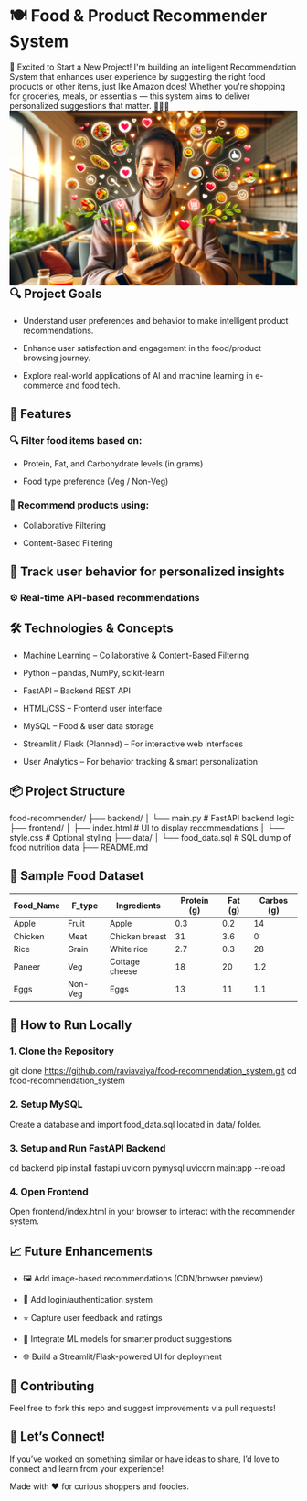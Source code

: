 # 🍽️ Food & Product Recommender System

🚀 Excited to Start a New Project!
I'm building an intelligent Recommendation System that enhances user experience by suggesting the right food products or other items, just like Amazon does! Whether you're shopping for groceries, meals, or essentials — this system aims to deliver personalized suggestions that matter. 🍱🛒✨
<img align="right" alt="Recommender System" width="600" src="https://github.com/raviavaiya/Recommendation-System/blob/main/static/Food-Recommendation-System.png">

## 🔍 Project Goals

- Understand user preferences and behavior to make intelligent product recommendations.

- Enhance user satisfaction and engagement in the food/product browsing journey.

- Explore real-world applications of AI and machine learning in e-commerce and food tech.


## 🚀 Features

### 🔍 Filter food items based on:

- Protein, Fat, and Carbohydrate levels (in grams)

- Food type preference (Veg / Non-Veg)

### 🤖 Recommend products using:

- Collaborative Filtering

- Content-Based Filtering

## 🧠 Track user behavior for personalized insights

### ⚙️ Real-time API-based recommendations

## 🛠️ Technologies & Concepts

- Machine Learning – Collaborative & Content-Based Filtering

- Python – pandas, NumPy, scikit-learn

- FastAPI – Backend REST API

- HTML/CSS – Frontend user interface

- MySQL – Food & user data storage

- Streamlit / Flask (Planned) – For interactive web interfaces

- User Analytics – For behavior tracking & smart personalization



## 📦 Project Structure

food-recommender/
├── backend/
│   └── main.py             # FastAPI backend logic
├── frontend/
│   ├── index.html          # UI to display recommendations
│   └── style.css           # Optional styling
├── data/
│   └── food_data.sql       # SQL dump of food nutrition data
├── README.md


## 🧪 Sample Food Dataset

| Food_Name | F_type  | Ingredients       | Protein (g) | Fat (g) | Carbos (g) |
|-----------|---------|-------------------|-------------|---------|------------|
| Apple     | Fruit   | Apple             | 0.3         | 0.2     | 14         |
| Chicken   | Meat    | Chicken breast    | 31          | 3.6     | 0          |
| Rice      | Grain   | White rice        | 2.7         | 0.3     | 28         |
| Paneer    | Veg     | Cottage cheese    | 18          | 20      | 1.2        |
| Eggs      | Non-Veg | Eggs              | 13          | 11      | 1.1        |

## 🔧 How to Run Locally

### 1. Clone the Repository

git clone https://github.com/raviavaiya/food-recommendation_system.git
cd food-recommendation_system

### 2. Setup MySQL
Create a database and import food_data.sql located in data/ folder.

### 3. Setup and Run FastAPI Backend

cd backend
pip install fastapi uvicorn pymysql
uvicorn main:app --reload

### 4. Open Frontend
Open frontend/index.html in your browser to interact with the recommender system.

## 📈 Future Enhancements

- 🖼️ Add image-based recommendations (CDN/browser preview)

- 🔐 Add login/authentication system

- ⭐ Capture user feedback and ratings

- 🤖 Integrate ML models for smarter product suggestions

- 🌐 Build a Streamlit/Flask-powered UI for deployment


## 🙌 Contributing
Feel free to fork this repo and suggest improvements via pull requests!

## 💬 Let’s Connect!

If you’ve worked on something similar or have ideas to share, I’d love to connect and learn from your experience!

Made with ❤️ for curious shoppers and foodies.
